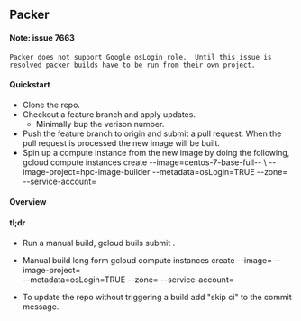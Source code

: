 ## Packer

#### Note: issue 7663
    Packer does not support Google osLogin role.  Until this issue is resolved packer builds have to be run from their own project.

#### Quickstart
  - Clone the repo.
  - Checkout a feature branch and apply updates.
      - Minimally bup the verison number.
  - Push the feature branch to origin and submit a pull request.  When the pull request is processed the new image will be built.
  - Spin up a compute instance from the new image by doing the following,
      gcloud compute instances create <INSTANCE NAME> --image=centos-7-base-full-<BUILD DATE>-<BUILD VERSION> \ 
       --image-project=hpc-image-builder --metadata=osLogin=TRUE --zone=<INSTANCE ZONE> \
       --service-account=<INSTNCE SERVICE ACCOUNT> 
        
#### Overview


####  tl;dr

  - Run a manual build,
    gcloud buils submit .

  - Manual build long form
    gcloud compute instances create <INSTANCE NAME> --image=<IAMGE NAME> --image-project=<IMAGE PROJECT> \
    --metadata=osLogin=TRUE --zone=<INSTANCE ZONE> --service-account=<SERVICE ACCOUNT>
 
  - To update the repo without triggering a build add "skip ci" to the commit message.
